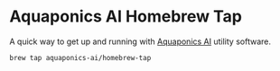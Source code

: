 # Aquaponics AI Homebrew Tap

A quick way to get up and running with [Aquaponics AI](https://aquaponics.ai) utility software.

```
brew tap aquaponics-ai/homebrew-tap
```

